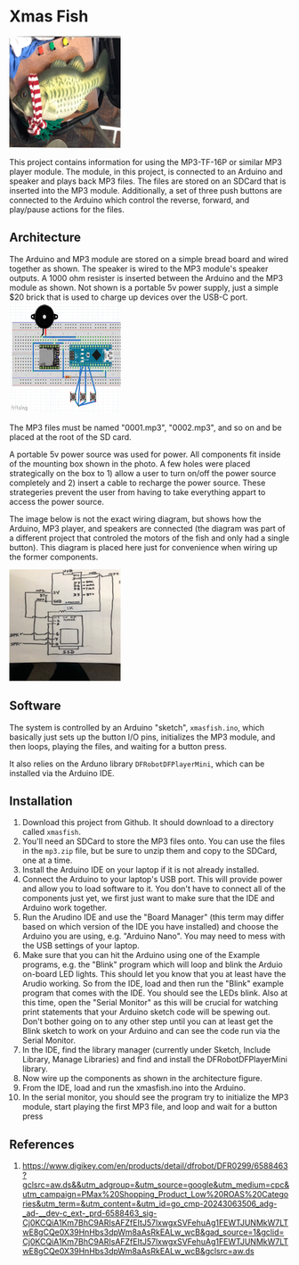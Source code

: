 # Xmas Fish
<img src="./fishportrait.png" width="200" height="200">


This project contains information for using the MP3-TF-16P or similar MP3 player module.  The module, in this project, is connected to an Arduino and speaker and plays back MP3 files.  The files are stored on an SDCard that is inserted into the MP3 module.  Additionally, a set of three push buttons are connected to the Arduino which control the reverse, forward, and play/pause actions for the files.

## Architecture
The Arduino and MP3 module are stored on a simple bread board and wired together as shown.  The speaker is wired to the MP3 module's speaker outputs.  A 1000 ohm resister is inserted between the Arduino and the MP3 module as shown.   Not shown is a portable 5v power supply, just a simple $20 brick that is used to charge up  devices over the USB-C port.
<img src="./xmasfish.GIF" width="200" height="200">


The MP3 files must be named "0001.mp3", "0002.mp3", and so on and be placed at the root of the SD card.

A portable 5v power source was used for power.  All components fit inside of the mounting box shown in the photo.  A few holes were placed strategically on the box to 1) allow a user to turn on/off the power source completely and 2) insert a cable to recharge the power source.  These strategeries prevent the user from having to take everything appart to access the power source.

The image below is not the exact wiring diagram, but shows how the Arduino, MP3 player, and speakers are connected (the diagram was part of a different project that controled the motors of the fish and only had a single button).  This diagram is placed here just for convenience when wiring up the former components.

<img src="./mary.jpg" width="200" height="200">



## Software
The system is controlled by an Arduino "sketch", `xmasfish.ino`, which basically just sets up the button I/O pins, initializes the MP3 module, and then loops, playing the files, and waiting for a button press.

It also relies on the Arduno library `DFRobotDFPlayerMini`, which can be installed via the Arduino IDE.

## Installation
1. Download this project from Github.  It should download to a directory called `xmasfish`.
2. You'll need an SDCard to store the MP3 files onto.  You can use the files in the `mp3.zip` file, but be sure to unzip them and copy to the SDCard, one at a time.
3. Install the Arduino IDE on your laptop if it is not already installed.
4. Connect the Arduino to your laptop's USB port.  This will provide power and allow you to load software to it.  You don't have to connect all of the components just yet, we first just want to make sure that the IDE and Arduino work together.
5. Run the Arudino IDE and use the "Board Manager" (this term may differ based on which version of the IDE you have installed) and choose the Arduino you are using, e.g. "Arduino Nano".  You may need to mess with the USB settings of your laptop.
6. Make sure that you can hit the Arduino using one of the Example programs, e.g. the "Blink" program which will loop and blink the Arduio on-board LED lights.  This should let you know that you at least have the Arudio working.  So from the IDE, load and then run the "Blink" example program that comes with the IDE.  You should see the LEDs blink.  Also at this time, open the "Serial Monitor" as this will be crucial for watching print statements that your Arduino sketch code will be spewing out. Don't bother going on to any other step until you can at least get the Blink sketch to work on your Arduino and can see the code run via the Serial Monitor.
7. In the IDE, find the library manager (currently under Sketch, Include Library, Manage Libraries) and find and install the DFRobotDFPlayerMini library.
8. Now wire up the components as shown in the architecture figure.
9. From the IDE, load and run the xmasfish.ino into the Arduino.
10. In the serial monitor, you should see the program try to initialize the MP3 module, start playing the first MP3 file, and loop and wait for a button press

## References
1. https://www.digikey.com/en/products/detail/dfrobot/DFR0299/6588463?gclsrc=aw.ds&&utm_adgroup=&utm_source=google&utm_medium=cpc&utm_campaign=PMax%20Shopping_Product_Low%20ROAS%20Categories&utm_term=&utm_content=&utm_id=go_cmp-20243063506_adg-_ad-__dev-c_ext-_prd-6588463_sig-Cj0KCQiA1Km7BhC9ARIsAFZfEItJ57lxwgxSVFehuAg1FEWTJUNMkW7LTwE8gCQe0X39HnHbs3dpWm8aAsRkEALw_wcB&gad_source=1&gclid=Cj0KCQiA1Km7BhC9ARIsAFZfEItJ57lxwgxSVFehuAg1FEWTJUNMkW7LTwE8gCQe0X39HnHbs3dpWm8aAsRkEALw_wcB&gclsrc=aw.ds

